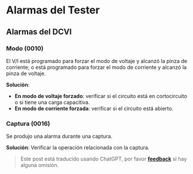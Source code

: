 # Alarmas del Tester

## Alarmas del DCVI

### Modo (0010)

El V/I está programado para forzar el modo de voltaje y alcanzó la pinza de corriente; o está programado para forzar el modo de corriente y alcanzó la pinza de voltaje.

**Solución**:

- **En modo de voltaje forzado**: verificar si el circuito está en cortocircuito o si tiene una carga capacitiva.
- **En modo de corriente forzada**: verificar si el circuito está abierto.

### Captura (0016)

Se produjo una alarma durante una captura.

**Solución**: Verificar la operación relacionada con la captura.

> Este post está traducido usando ChatGPT, por favor [**feedback**](https://github.com/linyuxuanlin/Wiki_MkDocs/issues/new) si hay alguna omisión.